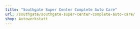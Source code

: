 ```yaml
---
title: "Southgate Super Center Complete Auto Care"
url: /southgate/southgate-super-center-complete-auto-care/
shop: Autowerkstatt
---
```


